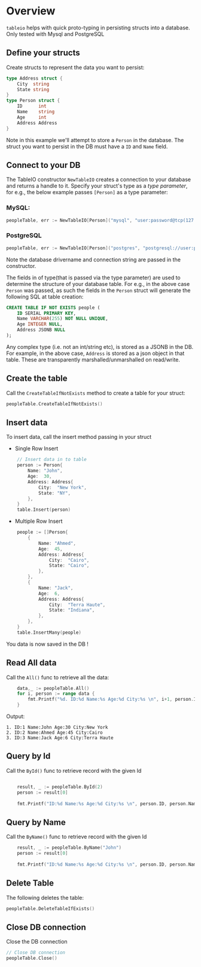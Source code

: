 # Overview 

`tableio` helps with quick proto-typing in persisting structs into a database. Only tested with Mysql and PostgreSQL

## Define your structs

Create structs to represent the data you want to persist:

```go
type Address struct {
	City  string
	State string
}
type Person struct {
	ID      int
	Name    string
	Age     int
	Address Address
}
```

Note in this example we'll attempt to store a `Person` in the database. The struct you want to persist in the DB must have a `ID` and `Name` field.

## Connect to your DB

The TableIO constructor `NewTableIO` creates a connection to your database and returns a handle to it. Specify your struct's type as a *type parameter*, for e.g., the below example passes `[Person]` as a type parameter:

### MySQL:

```go
peopleTable, err := NewTableIO[Person]("mysql", "user:password@tcp(127.0.01:3306)/mydb")
```

### PostgreSQL
```go
peopleTable, err := NewTableIO[Person]("postgres", "postgresql://user:password@127.0.01/ark?sslmode=disable")
```

Note the database drivername and connection string are passed in the constructor.

The fields in of type(that is passed via the type parameter) are used to determine the structure of your database table. For e.g., in the above case `Person` was passed, as such the fields in the `Person` struct will generate the following SQL at table creation:


```sql
CREATE TABLE IF NOT EXISTS people (
	ID SERIAL PRIMARY KEY,
	Name VARCHAR(255) NOT NULL UNIQUE,
	Age INTEGER NULL,
	Address JSONB NULL
);
```

Any complex type (i.e. not an int/string etc), is stored as a JSONB in the DB. For example, in the above case, `Address` is stored as a json object in that table. These are  transparently marshalled/unmarshalled on read/write.


## Create the table

Call the `CreateTableIfNotExists` method to create a table for your struct:

```go
peopleTable.CreateTableIfNotExists()
```

## Insert data 
To insert data, call the insert method passing in your struct

- Single Row Insert

```go
	// Insert data in to table
	person := Person{
		Name: "John",
		Age:  30,
		Address: Address{
			City:  "New York",
			State: "NY",
		},
	}
	table.Insert(person)
```
- Multiple Row Insert
```go
	people := []Person{
		{
			Name: "Ahmed",
			Age:  45,
			Address: Address{
				City:  "Cairo",
				State: "Cairo",
			},
		},
		{
			Name: "Jack",
			Age:  6,
			Address: Address{
				City:  "Terra Haute",
				State: "Indiana",
			},
		},
	}
	table.InsertMany(people)
```

You data is now saved in the DB !


## Read All data 

Call the `All()` func to retrieve all the data:

```go
	data,_ := peopleTable.All()
	for i, person := range data {
		fmt.Printf("%d. ID:%d Name:%s Age:%d City:%s \n", i+1, person.ID, person.Name, person.Age, person.Address.City)
	}
```

Output:
```
1. ID:1 Name:John Age:30 City:New York
2. ID:2 Name:Ahmed Age:45 City:Cairo
3. ID:3 Name:Jack Age:6 City:Terra Haute

```

## Query by Id

Call the `ById()` func to retrieve record with the given Id
```go

	result, _ := peopleTable.ById(2)
	person := result[0]
	
	fmt.Printf("ID:%d Name:%s Age:%d City:%s \n", person.ID, person.Name, person.Age, person.Address.City)

```

## Query by Name

Call the `ByName()` func to retrieve record with the given Id
```go
	result, _ := peopleTable.ByName("John")
	person := result[0]
	
	fmt.Printf("ID:%d Name:%s Age:%d City:%s \n", person.ID, person.Name, person.Age, person.Address.City)

```


## Delete Table
The following deletes the table:

```go
peopleTable.DeleteTableIfExists()
```

## Close DB connection

Close the DB connection

```go
// Close DB connection
peopleTable.Close()
```
